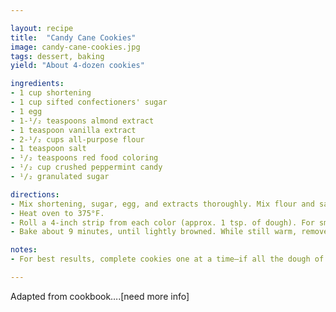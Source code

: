 ```yaml
---

layout: recipe
title:  "Candy Cane Cookies"
image: candy-cane-cookies.jpg
tags: dessert, baking
yield: "About 4-dozen cookies"

ingredients:
- 1 cup shortening
- 1 cup sifted confectioners' sugar
- 1 egg
- 1-¹/₂ teaspoons almond extract
- 1 teaspoon vanilla extract
- 2-¹/₂ cups all-purpose flour
- 1 teaspoon salt
- ¹/₂ teaspoons red food coloring
- ¹/₂ cup crushed peppermint candy
- ¹/₂ granulated sugar

directions:
- Mix shortening, sugar, egg, and extracts thoroughly. Mix flour and salt; stir into shortening mixture. Divide dough in half. Blend food coloring into one half.
- Heat oven to 375°F.
- Roll a 4-inch strip from each color (approx. 1 tsp. of dough). For smooth, even strips, roll them back and forth on lightly floured board. Place strips side by side, press lightly together and twist like rope. Place on ungreased baking sheet. Curve top down to form handle of cane.
- Bake about 9 minutes, until lightly browned. While still warm, remove from baking sheet with spatula and sprinkle with mixture of candy and sugar.

notes:
- For best results, complete cookies one at a time—if all the dough of one color is shaped first, strips become too dry to twist.

---
```


Adapted from cookbook….[need more info]

